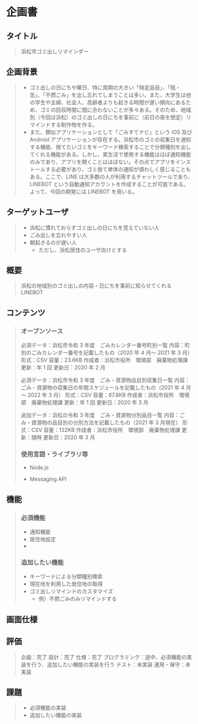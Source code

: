 # 企画書

## タイトル

> 浜松市ゴミ出しリマインダー

## 企画背景

> - ゴミ出しの日にちや曜日、特に周期の大きい「特定品目」、「瓶・缶」、「不燃ごみ」を出し忘れてしまうことは多い。また、大学生は他の学生や主婦、社会人、高齢者よりも起きる時間が遅い傾向にあるため、ゴミの回収時間に間に合わないことが多々ある。そのため、地域別（今回は浜松）のゴミ出しの日にちを事前に（前日の夜を想定）リマインドする制作物を作る。
> - また、類似アプリケーションとして「ごみすてナビ」という iOS 及び Android アプリケーションが存在する。浜松市のゴミの収集日を通知する機能、捨てたいゴミをキーワード検索することで分類種別を出してくれる機能がある。しかし、実生活で使用する機能はほぼ通知機能のみであり、アプリを開くことはほぼない。その点でアプリをインストールする必要があり、ゴミ捨て単体の通知が煩わしく感じることもある。ここで、LINE は大多数の人が利用するチャットツールであり、LINEBOT という自動通知アカウントを作成することが可能である。よって、今回の開発には LINEBOT を用いる。

## ターゲットユーザ

> - 浜松に慣れておらずゴミ出しの日にちを覚えていない人
> - ごみ出しを忘れやすい人
> - 朝起きるのが遅い人
>   - ただし、浜松居住のユーザ向けとする

## 概要

> 浜松の地域別のゴミ出しの内容・日にちを事前に知らせてくれる LINEBOT

## コンテンツ

> ### オープンソース
>
> 必須データ：浜松市令和 3 年度　ごみカレンダー番号町別一覧
> 内容：町別のごみカレンダー番号を記載したもの（2020 年 4 月～ 2021 年 3 月）
> 形式：CSV
> 容量：23.6KB
> 作成者：浜松市役所　環境部　廃棄物処理課
> 更新：年 1 回
> 更新日：2020 年 2 月
>
> 必須データ：浜松市令和 3 年度　ごみ・資源物品目別収集日一覧
> 内容：ごみ・資源物の収集日の年間スケジュールを記載したもの（2021 年 4 月～ 2022 年 3 月）
> 形式：CSV
> 容量：67.8KB
> 作成者：浜松市役所　環境部　廃棄物処理課
> 更新：年 1 回
> 更新日：2020 年 3 月
>
> 追加データ：浜松の令和 3 年度　ごみ・資源物分別品目一覧
> 内容：ごみ・資源物の品目別の分別方法を記載したもの（2021 年 3 月現在）
> 形式：CSV
> 容量：132KB
> 作成者：浜松市役所　環境部　廃棄物処理課
> 更新：随時
> 更新日：2020 年 3 月
>
> ### 使用言語・ライブラリ等
>
> - Node.js
>
> - Messaging API

## 機能

> ### 必須機能
>
> - 通知機能
> - 居住地設定
> -
>
> ### 追加したい機能
>
> - キーワードによる分類種別検索
> - 現在地を利用した居住地の取得
> - ゴミ出しリマインドのカスタマイズ
>   - 例）不燃ごみのみリマインドする

## 画面仕様

## 評価

> 企画：完了
> 設計：完了
> 仕様：完了
> プログラミング：途中、必須機能の実装を行う、追加したい機能の実装を行う
> テスト：未実装
> 運用・保守：未実装

## 課題

> - 必須機能の実装
> - 追加したい機能の実装
